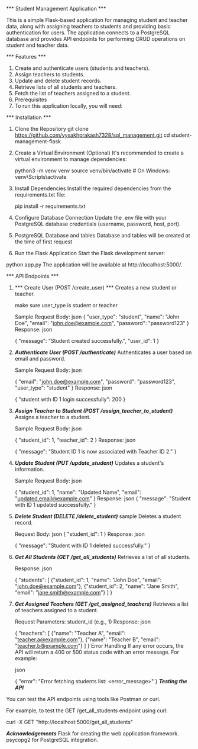 *** Student Management Application ***


This is a simple Flask-based application for managing student and teacher data, along with assigning teachers to students and providing basic authentication for users. The application connects to a PostgreSQL database and provides API endpoints for performing CRUD operations on student and teacher data.

*** Features ***

1. Create and authenticate users (students and teachers).
2. Assign teachers to students.
3. Update and delete student records.
4. Retrieve lists of all students and teachers.
5. Fetch the list of teachers assigned to a student.
6. Prerequisites
7. To run this application locally, you will need:


*** Installation ***

1. Clone the Repository
    git clone https://github.com/vysakhprakash7328/sql_management.git
    cd student-management-flask
2. Create a Virtual Environment (Optional)
    It's recommended to create a virtual environment to manage dependencies:

    python3 -m venv venv
    source venv/bin/activate  # On Windows: venv\Scripts\activate
3. Install Dependencies
    Install the required dependencies from the requirements.txt file:

    pip install -r requirements.txt

4. Configure Database Connection
    Update the .env file with your PostgreSQL database credentials (username, password, host, port).

5. PostgreSQL Database and tables
    Database and tables will be created at the time of first request


6. Run the Flask Application
Start the Flask development server:

python app.py
The application will be available at http://localhost:5000/.

*** API Endpoints ***
1. *** Create User (POST /create_user) ***
    Creates a new student or teacher.

    make sure user_type is student or teacher

    Sample Request Body:
    json
    {
        "user_type": "student",
        "name": "John Doe",
        "email": "john.doe@example.com",
        "password": "password123"
    }
    Response:
    json
    
    {
        "message": "Student created successfully.",
        "user_id": 1
    }
2. ***Authenticate User (POST /authenticate)***
    Authenticates a user based on email and password.

    Sample Request Body:
    json
    
    {
        "email": "john.doe@example.com",
        "password": "password123",
        "user_type": "student"
    }
    Response:
    json
    
    {
        "student with ID 1 login successfully": 200
    }
3. ***Assign Teacher to Student (POST /assign_teacher_to_student)***
    Assigns a teacher to a student.

    Sample Request Body:
    json
    
    {
        "student_id": 1,
        "teacher_id": 2
    }
    Response:
    json
    
    {
        "message": "Student ID 1 is now associated with Teacher ID 2."
    }
4. ***Update Student (PUT /update_student)***
    Updates a student's information.

    Sample Request Body:
    json

    {
        "student_id": 1,
        "name": "Updated Name",
        "email": "updated.email@example.com"
    }
    Response:
    json
    {
        "message": "Student with ID 1 updated successfully."
    }
5. ***Delete Student (DELETE /delete_student)***
    sample Deletes a student record.

    Request Body:
    json
    {
        "student_id": 1
    }
    Response:
    json
    
    {
        "message": "Student with ID 1 deleted successfully."
}
6. ***Get All Students (GET /get_all_students)***
    Retrieves a list of all students.

    Response:
    json
    
    {
        "students": [
            {"student_id": 1, "name": "John Doe", "email": "john.doe@example.com"},
            {"student_id": 2, "name": "Jane Smith", "email": "jane.smith@example.com"}
        ]
    }
7. ***Get Assigned Teachers (GET /get_assigned_teachers)***
    Retrieves a list of teachers assigned to a student.

    Request Parameters:
    student_id (e.g., 1)
    Response:
    json
    
    {
        "teachers": [
            {"name": "Teacher A", "email": "teacher.a@example.com"},
            {"name": "Teacher B", "email": "teacher.b@example.com"}
        ]
    }
    Error Handling
    If any error occurs, the API will return a 400 or 500 status code with an error message. For example:

    json
    
    {
        "error": "Error fetching students list: <error_message>"
    }
***Testing the API***

You can test the API endpoints using tools like Postman or curl.

For example, to test the GET /get_all_students endpoint using curl:

curl -X GET "http://localhost:5000/get_all_students"


***Acknowledgements***
Flask for creating the web application framework.
psycopg2 for PostgreSQL integration.
